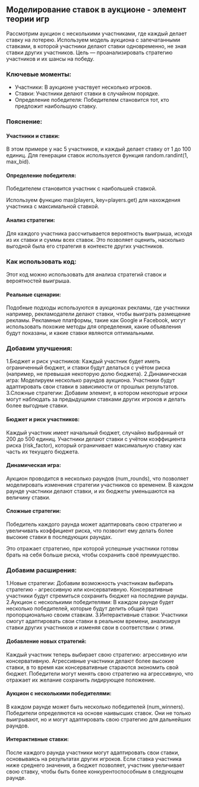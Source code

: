 ## Моделирование ставок в аукционе - элемент теории игр 

Рассмотрим аукцион с несколькими участниками, где каждый делает ставку на лотерею. Используем модель аукциона с запечатанными ставками, в которой участники делают ставки одновременно, не зная ставки других участников. Цель — проанализировать стратегию участников и их шансы на победу.

### Ключевые моменты:

- Участники: В аукционе участвует несколько игроков.
- Ставки: Участники делают ставки в случайном порядке.
- Определение победителя: Победителем становится тот, кто предложит наибольшую ставку.

### Пояснение:

#### Участники и ставки:

В этом примере у нас 5 участников, и каждый делает ставку от 1 до 100 единиц.
Для генерации ставок используется функция random.randint(1, max_bid).

#### Определение победителя:

Победителем становится участник с наибольшей ставкой.

Используем функцию max(players, key=players.get) для нахождения участника с максимальной ставкой.

####  Анализ стратегии:

Для каждого участника рассчитывается вероятность выигрыша, исходя из их ставки и суммы всех ставок. Это позволяет оценить, насколько выгодной была его стратегия в контексте других участников.

### Как использовать код:

Этот код можно использовать для анализа стратегий ставок и вероятностей выигрыша.

#### Реальные сценарии: 

Подобные подходы используются в аукционах рекламы, где участники например, рекламодатели делают ставки, чтобы выиграть размещение рекламы. Рекламные платформы, такие как Google и Facebook, могут использовать похожие методы для определения, какие объявления будут показаны, и какие ставки являются оптимальными.
### Добавим улучшения:

1.Бюджет и риск участников: Каждый участник будет иметь ограниченный бюджет, и ставки будут делаться с учётом риска (например, не превышая некоторую долю бюджета).
2.Динамическая игра: Моделируем несколько раундов аукциона. Участники будут адаптировать свои ставки в зависимости от прошлых результатов.
3.Сложные стратегии: Добавим элемент, в котором некоторые игроки могут наблюдать за предыдущими ставками других игроков и делать более выгодные ставки.

#### Бюджет и риск участников:

Каждый участник имеет начальный бюджет, случайно выбранный от 200 до 500 единиц.
Участники делают ставки с учётом коэффициента риска (risk_factor), который ограничивает максимальную ставку как часть их текущего бюджета.

#### Динамическая игра:

Аукцион проводится в несколько раундов (num_rounds), что позволяет моделировать изменения стратегии участников со временем.
В каждом раунде участники делают ставки, и их бюджеты уменьшаются на величину ставки.

#### Сложные стратегии:

Победитель каждого раунда может адаптировать свою стратегию и увеличивать коэффициент риска, что позволит ему делать более высокие ставки в последующих раундах.

Это отражает стратегию, при которой успешные участники готовы брать на себя больше риска, чтобы сохранить своё преимущество.

### Добавим расширения:
1.Новые стратегии: Добавим возможность участникам выбирать стратегию - агрессивную или консервативную. Консервативные участники будут стремиться сохранить бюджет на последние раунды.
2.Аукцион с несколькими победителями: В каждом раунде будет несколько победителей, которые будут делить общий приз пропорционально своим ставкам.
3.Интерактивные ставки: Участники смогут адаптировать свои ставки в реальном времени, анализируя ставки других участников и изменяя свои в соответствии с этим.


#### Добавление новых стратегий:

Каждый участник теперь выбирает свою стратегию: агрессивную или консервативную.
Агрессивные участники делают более высокие ставки, в то время как консервативные стараются экономить свой бюджет.
Победители могут менять свою стратегию на агрессивную, что отражает их желание сохранить лидирующее положение.

#### Аукцион с несколькими победителями:

В каждом раунде может быть несколько победителей (num_winners).
Победители определяются на основе наивысших ставок. Они не только выигрывают, но и могут адаптировать свою стратегию для дальнейших раундов.

#### Интерактивные ставки:

После каждого раунда участники могут адаптировать свои ставки, основываясь на результатах других игроков.
Если ставка участника ниже среднего значения, а бюджет позволяет, участник увеличивает свою ставку, чтобы быть более конкурентоспособным в следующем раунде.

